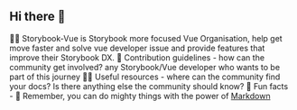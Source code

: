 ## Hi there 👋


🙋‍♀️ Storybook-Vue is Storybook more focused Vue Organisation, help get move faster and solve vue developer issue and provide features that improve their Storybook DX.
🌈 Contribution guidelines - how can the community get involved? any Storybook/Vue developer who wants to be part of this journey 
👩‍💻 Useful resources - where can the community find your docs? Is there anything else the community should know?
🍿 Fun facts - 
🧙 Remember, you can do mighty things with the power of [Markdown](https://docs.github.com/github/writing-on-github/getting-started-with-writing-and-formatting-on-github/basic-writing-and-formatting-syntax)
